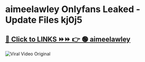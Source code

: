 
 # aimeelawley Onlyfans Leaked - Update Files kj0j5

## <h2><a href="https://clipsfans.com/aimeelawley&ref=git">🔗 Click to LINKS ⏩⏩ 👉 🟢 aimeelawley </a></h2>

<a href="https://clipsfans.com/aimeelawley&ref=git" rel="nofollow" data-target="animated-image.originalLink"><img src="https://i.ibb.co.com/xMMVF88/686577567.gif" alt="Viral Video Original" style="max-width: 100%; display: inline-block;" data-target="animated-image.originalImage"></a>


